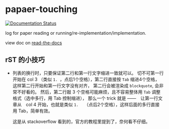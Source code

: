 # papaer-touching

[![Documentation Status](https://readthedocs.org/projects/paper-touching/badge/?version=latest)](https://paper-touching.readthedocs.io/zh_CN/latest/?badge=latest)

log for paper reading or running/re-implementation/implementation.

view doc on [read-the-docs](https://paper-touching.readthedocs.io/zh_CN/latest/index.html)

## rST 的小技巧

- 列表的换行时，只要保证第二行和第一行文字缩进一致就可以。
  切不可第一行开始在 col 3 （类似 `1. `，点后1个空格），第二行直接按 `Tab` 缩进4个空格，这样第二行开始和第一行文字没有对齐，
  第二行会被渲染成 `blockquote`, 会非常不好看的。
  然后，第二行敲 3 个空格可能麻烦，且不容易整体用 `Tab` 调整格式（选中多行，用 Tab 控制缩进），
  那么一个 trick 就是 ——　让第一行文章从　col 4 开始，也就是类似 `1.  ` （点后2个空格），这样后面的多行直接用 Tab，简单有效。
  
  这是从 stackoverflow 看到的，官方的教程里提到了，奈何看不仔细。
